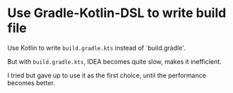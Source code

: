 Use Gradle-Kotlin-DSL to write build file
=========================================

Use Kotlin to write `build.gradle.kts` instead of `build.gradle'.

But with `build.gradle.kts`, IDEA becomes quite slow, makes it inefficient.

I tried but gave up to use it as the first choice, until the performance becomes better.